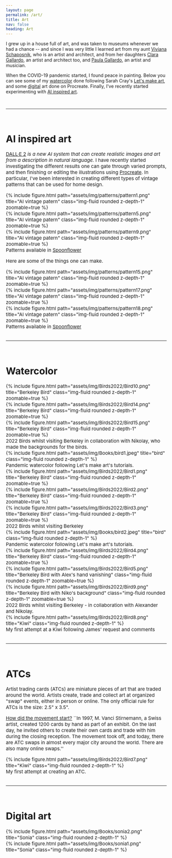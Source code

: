 ```yaml
---
layout: page
permalink: /art/
title: Art
nav: false
heading: Art
---
```

 

I grew up in a house full of art, and was taken to museums whenever we had a chance -- and since I was very little I learned art from my aunt <a href="https://www.instagram.com/viviana_schaposnik/?hl=en">Viviana Schaposnik<a/>, who is an artist and architect, and from her daughters <a href="https://scholar.google.com.ar/citations?user=LnpO2GwAAAAJ&hl=es">Clara Gallardo<a/>, an artist and architect too, and <a href="http://www.paulagallardo.it/">Paula Gallardo<a/>, an artist and musician.  


 When the COVID-19 pandemic started, I found peace in painting. Below you can see some of my <a href="#watercolors">watercolor</a> done following Sarah Cray's   <a href="https://www.letsmakeart.com/">Let's make art</a>,  and some <a href="#digital">digital</a> art done on Procreate. Finally, I've recently started experimenting with <a href="#AIart">AI inspired art</a>. 

<br>
<hr>
<span style="font-size:15px">
<br>

 
 <h1 id="AIart"> AI inspired art  </h1>


<a href="https://openai.com/dall-e-2/">DALL·E 2</a> <i> is a new AI system that can create realistic images and art from a description in natural language. </i> I have recently started investigating the different results one can gate through varied prompts, and then finishing or editing the illustrations using <a href="https://procreate.art/">Procreate</a>. In particular, I've been interested in creating different types of vintage patterns that can be used for home design. 
 
 <div class="row">
    <div class="col-sm mt-3 mt-md-0">
 {% include figure.html path="assets/img/patterns/pattern1.png" title="AI vintage patern" class="img-fluid rounded z-depth-1" zoomable=true %}    </div>
    <div class="col-sm mt-3 mt-md-0">
 {% include figure.html path="assets/img/patterns/pattern5.png" title="AI vintage patern" class="img-fluid rounded z-depth-1" zoomable=true %}    </div>
    <div class="col-sm mt-3 mt-md-0">
        {% include figure.html path="assets/img/patterns/pattern9.png" title="AI vintage patern" class="img-fluid rounded z-depth-1" zoomable=true %}
    </div>
</div>
<div class="caption">
Patterns available in <a href="https://www.spoonflower.com/profiles/schapospublishing?sub_action=designs">Spoonflower</a> </div>

Here are some of the things one can make. 
  
 <div class="row">
    <div class="col-sm mt-3 mt-md-0">
 {% include figure.html path="assets/img/patterns/pattern15.png" title="AI vintage patern" class="img-fluid rounded z-depth-1" zoomable=true %}    </div>
    <div class="col-sm mt-3 mt-md-0">
 {% include figure.html path="assets/img/patterns/pattern17.png" title="AI vintage patern" class="img-fluid rounded z-depth-1" zoomable=true %}    </div>
    <div class="col-sm mt-3 mt-md-0">
        {% include figure.html path="assets/img/patterns/pattern18.png" title="AI vintage patern" class="img-fluid rounded z-depth-1" zoomable=true %}
    </div>
</div>
<div class="caption">
Patterns available in <a href="https://www.spoonflower.com/profiles/schapospublishing?sub_action=designs">Spoonflower</a> </div>



 <br>
<hr>
<span style="font-size:15px">
<br>

<h1 id="watercolor"> Watercolor  </h1>
 
 <div class="row">
    <div class="col-sm mt-3 mt-md-0">
 {% include figure.html path="assets/img/Birds2022/Bird10.png" title="Berkeley Bird" class="img-fluid rounded z-depth-1" zoomable=true %}    </div>
    <div class="col-sm mt-3 mt-md-0">
 {% include figure.html path="assets/img/Birds2022/Bird14.png" title="Berkeley Bird" class="img-fluid rounded z-depth-1" zoomable=true %}    </div>
    <div class="col-sm mt-3 mt-md-0">
        {% include figure.html path="assets/img/Birds2022/Bird15.png" title="Berkeley Bird" class="img-fluid rounded z-depth-1" zoomable=true %}
    </div>
</div>
<div class="caption">
2022 Birds whilst visiting Berkeley in collaboration with Nikolay, who made the backgrounds for the birds. 
</div>


<div class="row">
    <div class="col-sm mt-3 mt-md-0">
        {% include figure.html path="assets/img/Books/bird1.jpeg" title="bird" class="img-fluid rounded z-depth-1" %}
    </div>
</div>
<div class="caption">
    Pandemic watercolor following Let's make art's tutorials.
</div>


 <div class="row">
    <div class="col-sm mt-3 mt-md-0">
 {% include figure.html path="assets/img/Birds2022/Bird1.png" title="Berkeley Bird" class="img-fluid rounded z-depth-1" zoomable=true %}    </div>
    <div class="col-sm mt-3 mt-md-0">
 {% include figure.html path="assets/img/Birds2022/Bird2.png" title="Berkeley Bird" class="img-fluid rounded z-depth-1" zoomable=true %}    </div>
    <div class="col-sm mt-3 mt-md-0">
        {% include figure.html path="assets/img/Birds2022/Bird3.png" title="Berkeley Bird" class="img-fluid rounded z-depth-1" zoomable=true %}
    </div>
</div>
<div class="caption">
2022 Birds whilst visiting Berkeley
</div>

<div class="row">
    <div class="col-sm mt-3 mt-md-0">
        {% include figure.html path="assets/img/Books/bird2.jpeg" title="bird" class="img-fluid rounded z-depth-1" %}
    </div>
</div>
<div class="caption">
    Pandemic watercolor following Let's make art's tutorials.
</div>

 <div class="row">
    <div class="col-sm mt-3 mt-md-0">
 {% include figure.html path="assets/img/Birds2022/Bird4.png" title="Berkeley Bird" class="img-fluid rounded z-depth-1" zoomable=true %}    </div>
    <div class="col-sm mt-3 mt-md-0">
 {% include figure.html path="assets/img/Birds2022/Bird5.png" title="Berkeley Bird with Alex's hand vanishing" class="img-fluid rounded z-depth-1" zoomable=true %}    </div>
    <div class="col-sm mt-3 mt-md-0">
        {% include figure.html path="assets/img/Birds2022/Bird9.png" title="Berkeley Bird with Niko's background" class="img-fluid rounded z-depth-1" zoomable=true %}
    </div>
</div>
<div class="caption">
2022 Birds whilst visiting Berkeley - in collaboration with Alexander and Nikolay. 
</div>


<div class="row">
    <div class="col-sm mt-3 mt-md-0">
        {% include figure.html path="assets/img/Birds2022/Bird8.png" title="Kiwi" class="img-fluid rounded z-depth-1" %}
    </div>
</div>
<div class="caption">
My first attempt at a Kiwi following James' request and comments</div>

<br>
<hr>
<span style="font-size:15px">
<br>


 <h1 id="digital"> ATCs  </h1>
 
Artist trading cards (ATCs) are miniature pieces of art that are traded around the world. Artists create, trade and collect art at organized "swap" events, either in person or online. The only official rule for ATCs is the size: 2.5" x 3.5".

<a href="https://www.strathmoreartist.com/cards-atc.html"> How did the movement start?</a>
``In 1997, M. Vanci Stirnemann, a Swiss artist, created 1200 cards by hand as part of an exhibit. On the last day, he invited others to create their own cards and trade with him during the closing reception. The movement took off, and today, there are ATC swaps in almost every major city around the world. There are also many online swaps.''

<div class="row">
    <div class="col-sm mt-3 mt-md-0">
        {% include figure.html path="assets/img/Birds2022/Bird7.png" title="Kiwi" class="img-fluid rounded z-depth-1" %}
    </div>
</div>
<div class="caption">
My first attempt at creating an ATC. </div>


<br>
<hr>
<span style="font-size:15px">
<br>


 <h1 id="digital"> Digital art  </h1>
 
 
 <div class="row">
    <div class="col-sm mt-3 mt-md-0">
        {% include figure.html path="assets/img/Books/sonia2.png" title="Sonia" class="img-fluid rounded z-depth-1" %}
    </div>
</div>

 <div class="row">
    <div class="col-sm mt-3 mt-md-0">
        {% include figure.html path="assets/img/Books/sonia1.png" title="Sonia" class="img-fluid rounded z-depth-1" %}
    </div>
</div>

